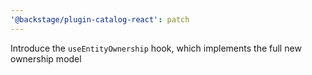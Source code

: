 ```yaml
---
'@backstage/plugin-catalog-react': patch
---
```


Introduce the `useEntityOwnership` hook, which implements the full new ownership model
